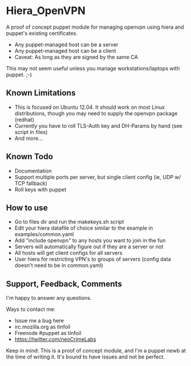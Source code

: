 # Hiera_OpenVPN

A proof of concept puppet module for managing openvpn using hiera and puppet's existing certificates.

* Any puppet-managed host can be a server
* Any puppet-managed host can be a client
* Caveat:  As long as they are signed by the same CA

This may not seem useful unless you manage workstations/laptops with puppet.  ;-)

## Known Limitations

* This is focused on Ubuntu 12.04.  It should work on most Linux distributions, though you may need to supply the openvpn package (redhat)
* Currently you have to roll TLS-Auth key and DH-Params by hand (see script in files)
* And more...

## Known Todo

* Documentation
* Support multiple ports per server, but single client config (ie, UDP w/ TCP fallback)
* Roll keys with puppet

## How to use

* Go to files dir and run the makekeys.sh script
* Edit your hiera datafile of choice similar to the example in examples/common.yaml
* Add "include openvpn" to any hosts you want to join in the fun
 * Servers will automatically figure out if they are a server or not
 * All hosts will get client configs for all servers
 * User hiera for restricting VPN's to groups of servers (config data doesn't need to be in common.yaml)

## Support, Feedback, Comments

I'm happy to answer any questions.

Ways to contact me:
* Issue me a bug here
* irc.mozilla.org as tinfoil
* Freenode #puppet as tinfoil
* https://twitter.com/neoCrimeLabs

Keep in mind:  This is a proof of concept module, and I'm a puppet newb at the time of writing it.  It's bound to have issues and not be perfect.  


